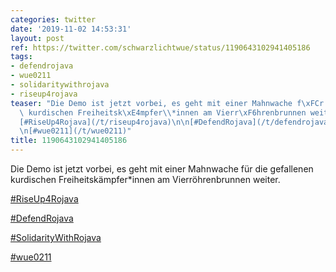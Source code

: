 ```yaml
---
categories: twitter
date: '2019-11-02 14:53:31'
layout: post
ref: https://twitter.com/schwarzlichtwue/status/1190643102941405186
tags:
- defendrojava
- wue0211
- solidaritywithrojava
- riseup4rojava
teaser: "Die Demo ist jetzt vorbei, es geht mit einer Mahnwache f\xFCr die gefallenen\
  \ kurdischen Freiheitsk\xE4mpfer\\*innen am Vierr\xF6hrenbrunnen weiter.\n\n\n\n\
  [#RiseUp4Rojava](/t/riseup4rojava)\n\n[#DefendRojava](/t/defendrojava)\n\n[#SolidarityWithRojava](/t/solidaritywithrojava)\n\
  \n[#wue0211](/t/wue0211)"
title: 1190643102941405186
---
```

Die Demo ist jetzt vorbei, es geht mit einer Mahnwache für die gefallenen kurdischen Freiheitskämpfer\*innen am Vierröhrenbrunnen weiter.



[#RiseUp4Rojava](/t/riseup4rojava)

[#DefendRojava](/t/defendrojava)

[#SolidarityWithRojava](/t/solidaritywithrojava)

[#wue0211](/t/wue0211)